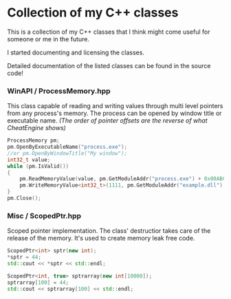 <h1>Collection of my C++ classes</h1>

This is a collection of my C++ classes that I think might come useful for someone or me in the future.

I started documenting and licensing the classes.

Detailed documentation of the listed classes can be found in the source code!

<h3>WinAPI / ProcessMemory.hpp</h3>
This class capable of reading and writing values through multi level pointers from any process's memory. The process can be opened by window title or executable name. <i>(The order of pointer offsets are the reverse of what CheatEngine shows)</i>

```cpp
ProcessMemory pm;
pm.OpenByExecutableName("process.exe");
//or pm.OpenByWindowTitle("My window");
int32_t value;
while (pm.IsValid())
{
	pm.ReadMemoryValue(value, pm.GetModuleAddr("process.exe") + 0x00ABCDEF, { 0x123, 0x234, 0x345, 0x456}); //Read multi level pointer
	pm.WriteMemoryValue<int32_t>(1111, pm.GetModuleAddr("example.dll") + 0x00123456); //Read value
}
pm.Close();
```

<h3>Misc / ScopedPtr.hpp</h3>
Scoped pointer implementation. The class' destructior takes care of the release of the memory. It's used to create memory leak free code.

```cpp
ScopedPtr<int> sptr(new int);
*sptr = 44;
std::cout << *sptr << std::endl;

ScopedPtr<int, true> sptrarray(new int[10000]);
sptrarray[100] = 44;
std::cout << sptrarray[100] << std::endl;
```
